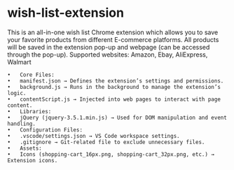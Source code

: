 # wish-list-extension

This is an all-in-one wish list Chrome extension which allows you to save your favorite products from different E-commerce platforms. All products will be saved in the extension pop-up and webpage (can be accessed through the pop-up).
Supported websites: Amazon, Ebay, AliExpress, Walmart

	•	Core Files:
	•	manifest.json → Defines the extension’s settings and permissions.
	•	background.js → Runs in the background to manage the extension’s logic.
	•	contentScript.js → Injected into web pages to interact with page content.
	•	Libraries:
	•	jQuery (jquery-3.5.1.min.js) → Used for DOM manipulation and event handling.
	•	Configuration Files:
	•	.vscode/settings.json → VS Code workspace settings.
	•	.gitignore → Git-related file to exclude unnecessary files.
	•	Assets:
	•	Icons (shopping-cart_16px.png, shopping-cart_32px.png, etc.) → Extension icons.
